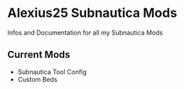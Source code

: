 # Alexius25 Subnautica Mods

Infos and Documentation for all my Subnautica Mods

## Current Mods
- Subnautica Tool Config
- Custom Beds
